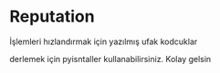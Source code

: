 # Reputation
İşlemleri hızlandırmak için yazılmış ufak kodcuklar

derlemek için pyisntaller kullanabilirsiniz.
Kolay gelsin
